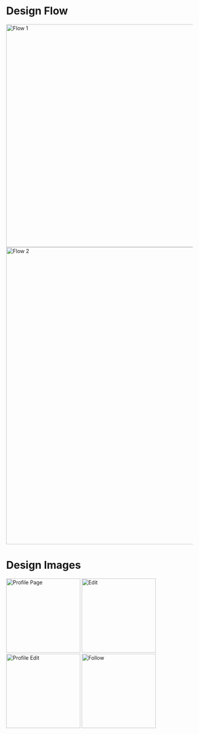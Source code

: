 # Design Flow

<img src="https://github.com/user-attachments/assets/dcf6827c-e83b-4bbf-85ab-2ba87da3b4ac" alt="Flow 1" width="600">
<img src="https://github.com/user-attachments/assets/7bad6719-0e85-4762-815e-f331976be203" alt="Flow 2" width="800">

# Design Images

<img src="https://github.com/user-attachments/assets/f7098470-03a0-4651-8c96-f3430fcdc853" alt="Profile Page" width="200">
<img src="https://github.com/user-attachments/assets/93fdd51b-95e7-4cea-9d44-cb78a3953537" alt="Edit" width="200">
<img src="https://github.com/user-attachments/assets/8c37384d-3fb6-460c-9430-e7f537af4c1e" alt="Profile Edit" width="200">
<img src="https://github.com/user-attachments/assets/958134e2-1e79-4a59-8f25-89768f56bfdc" alt="Follow" width="200">
